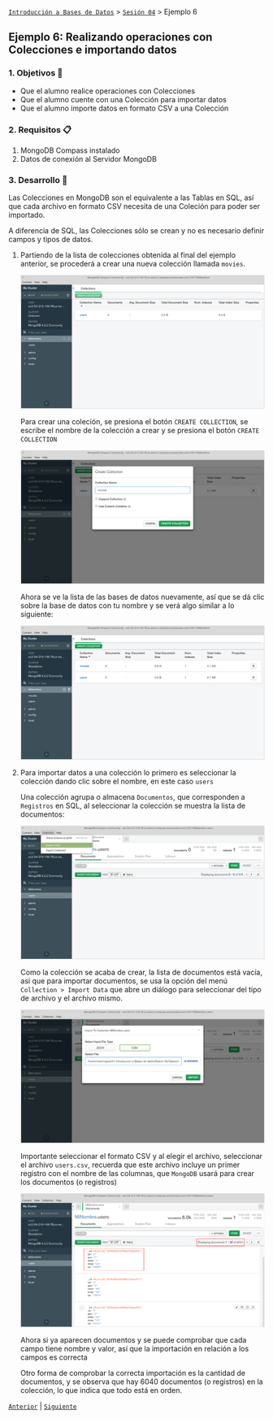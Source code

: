 [`Introducción a Bases de Datos`](../../README.md) > [`Sesión 04`](../Readme.md) > Ejemplo 6

## Ejemplo 6: Realizando operaciones con Colecciones e importando datos

### 1. Objetivos :dart:
- Que el alumno realice operaciones con Colecciones
- Que el alumno cuente con una Colección para importar datos
- Que el alumno importe datos en formato CSV a una Colección

### 2. Requisitos :clipboard:
1. MongoDB Compass instalado
1. Datos de conexión al Servidor MongoDB

### 3. Desarrollo :rocket:
Las Colecciones en MongoDB son el equivalente a las Tablas en SQL, así que cada archivo en formato CSV necesita de una Coleción para poder ser importado.

A diferencia de SQL, las Colecciones sólo se crean y no es necesario definir campos y tipos de datos.

1. Partiendo de la lista de colecciones obtenida al final del ejemplo anterior, se procederá a crear una nueva colección llamada `movies`.

   ![Lista de colecciones](imagenes/lista-colecciones-01.png)
   
   Para crear una coleción, se presiona el botón `CREATE COLLECTION`, se escribe el nombre de la colección a crear y se presiona el botón `CREATE COLLECTION`

   ![Creando una colección](imagenes/creando-coleccion.png)
   
   Ahora se ve la lista de las bases de datos nuevamente, así que se dá clic sobre la base de datos con tu nombre y se verá algo similar a lo siguiente:

   ![Lista de colecciones](imagenes/lista-colecciones-02.png)

1. Para importar datos a una colección lo primero es seleccionar la colección dando clic sobre el nombre, en este caso `users`

   Una colección agrupa o almacena `Documentos`, que corresponden a `Registros` en SQL, al seleccionar la colección se muestra la lista de documentos:

   ![Colección users](imagenes/coleccion-users.png)

   Como la colección se acaba de crear, la lista de documentos está vacía, así que para importar documentos, se usa la opción del menú `Collection > Import Data` que abre un diálogo para seleccionar del tipo de archivo y el archivo mismo.

   ![Importando datos csv](imagenes/importando-datos.png)

   Importante seleccionar el formato CSV y al elegir el archivo, seleccionar el archivo `users.csv`, recuerda que este archivo incluye un primer registro con el nombre de las columnas, que `MongoDB` usará para crear los documentos (o registros)

   ![Datos csv importados](imagenes/datos-importados.png)

   Ahora si ya aparecen documentos y se puede comprobar que cada campo tiene nombre y valor, así que la importación en relación a los campos es correcta

   Otro forma de comprobar la correcta importación es la cantidad de documentos, y se observa que hay 6040 documentos (o registros) en la colección, lo que indica que todo está en orden.


[`Anterior`](../Readme.md) | [`Siguiente`](../Reto-03/Readme.md)      
